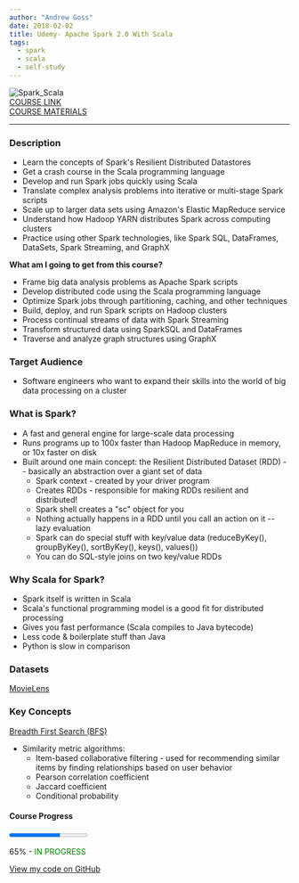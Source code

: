 ```yaml
---
author: "Andrew Goss"
date: 2018-02-02
title: Udemy- Apache Spark 2.0 With Scala
tags:
  - spark
  - scala
  - self-study
---
```

![Spark_Scala](/img/post/spark_scala.png "Spark_Scala")<br>
<a href="https://www.udemy.com/apache-spark-with-scala-hands-on-with-big-data" target="_blank">COURSE LINK</a><br>
<a href="http://sundog-education.com/spark-scala" target="_blank">COURSE MATERIALS</a><br>
<hr>

### Description
* Learn the concepts of Spark's Resilient Distributed Datastores
* Get a crash course in the Scala programming language
* Develop and run Spark jobs quickly using Scala
* Translate complex analysis problems into iterative or multi-stage Spark scripts
* Scale up to larger data sets using Amazon's Elastic MapReduce service
* Understand how Hadoop YARN distributes Spark across computing clusters
* Practice using other Spark technologies, like Spark SQL, DataFrames, DataSets, Spark Streaming, and GraphX

<b>What am I going to get from this course?</b>

* Frame big data analysis problems as Apache Spark scripts
* Develop distributed code using the Scala programming language
* Optimize Spark jobs through partitioning, caching, and other techniques
* Build, deploy, and run Spark scripts on Hadoop clusters
* Process continual streams of data with Spark Streaming
* Transform structured data using SparkSQL and DataFrames
* Traverse and analyze graph structures using GraphX

### Target Audience
* Software engineers who want to expand their skills into the world of big data processing on a cluster

### What is Spark?
* A fast and general engine for large-scale data processing
* Runs programs up to 100x faster than Hadoop MapReduce in memory, or 10x faster on disk
* Built around one main concept: the Resilient Distributed Dataset (RDD) -- basically an abstraction over a giant set of data
  * Spark context - created by your driver program
  * Creates RDDs - responsible for making RDDs resilient and distributed!
  * Spark shell creates a "sc" object for you
  * Nothing actually happens in a RDD until you call an action on it -- lazy evaluation
  * Spark can do special stuff with key/value data (reduceByKey(), groupByKey(), sortByKey(), keys(), values())
  * You can do SQL-style joins on two key/value RDDs

### Why Scala for Spark?
* Spark itself is written in Scala
* Scala's functional programming model is a good fit for distributed processing
* Gives you fast performance (Scala compiles to Java bytecode)
* Less code & boilerplate stuff than Java
* Python is slow in comparison

### Datasets
<a href="https://grouplens.org/datasets/movielens" target="_blank">MovieLens</a>

### Key Concepts
<a href="https://www.hackerearth.com/practice/algorithms/graphs/breadth-first-search/tutorial" target="_blank">Breadth First Search (BFS)</a><br>

* Similarity metric algorithms:
  * Item-based collaborative filtering - used for recommending similar items by finding relationships based on user behavior
  * Pearson correlation coefficient
  * Jaccard coefficient
  * Conditional probability

#### Course Progress
<progress max="1.0" value="0.65"></progress>

65% - <font color="green">IN PROGRESS</font>

<a href="https://github.com/andrewrgoss/udemy-spark-scala" class="btn" target="_blank">View my code on GitHub</a><br><br>